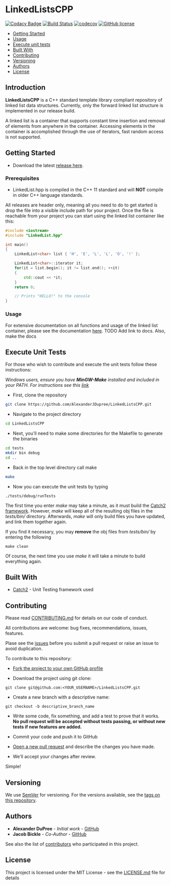 

# LinkedListsCPP

[![Codacy Badge](https://api.codacy.com/project/badge/Grade/c24f1655cc534243b8ab5bcd60c8302c)](https://www.codacy.com/app/AlexanderJDupree/LinkedListsCPP?utm_source=github.com&amp;utm_medium=referral&amp;utm_content=AlexanderJDupree/LinkedListsCPP&amp;utm_campaign=Badge_Grade)
[![Build Status](https://travis-ci.org/AlexanderJDupree/LinkedListsCPP.svg?branch=master)](https://travis-ci.org/AlexanderJDupree/LinkedListsCPP)
[![codecov](https://codecov.io/gh/AlexanderJDupree/LinkedListsCPP/branch/master/graph/badge.svg)](https://codecov.io/gh/AlexanderJDupree/LinkedListsCPP)
[![GitHub license](https://img.shields.io/badge/license-MIT-blue.svg)](https://raw.githubusercontent.com/AlexanderJDupree/LinkedListsCPP/master/LICENSE)



- [Getting Started](#getting-started)
- [Usage](#usage)
- [Execute unit tests](#execute-unit-tests)
- [Built With](#built-with)
- [Contributing](#contributing)
- [Versioning](#versioning)
- [Authors](#authors)
- [License](#license)

## Introduction

**LinkedListsCPP** is a C++ standard template library compliant repository of linked list data structures. Currently, only the forward linked list structure is implemented in our release build. 

A linked list is a container that supports constant time insertion and removal of elements from anywhere in the container. Accessing elements in the container is accomplished through the use of iterators, fast random access is not supported. 
## Getting Started

- Download the latest [release here](https://github.com/AlexanderJDupree/LinkedListsCPP/releases).

### Prerequisites
- LinkedList.hpp is compiled in the C++ 11 standard and will **NOT** compile in older C++ language standards.

All releases are header only, meaning all you need to do to get started is drop the file into a visible include path for your project. Once the file is reachable from your project you can start using the linked list container like this:

```c++
#include <iostream>
#include "LinkedList.hpp"

int main()
{
    LinkedList<char> list { 'H', 'E', 'L', 'L', 'O', '!' };

    LinkedList<char>::iterator it;
    for(it = list.begin(); it != list.end(); ++it)
    {
        std::cout << *it;
    }
    return 0;

    // Prints "HELLO!" to the console
}
```



### Usage

For extensive documentation on all functions and usage of the linked list container, please see the documentation [here](). TODO Add link to docs. Also, make the docs


## Execute Unit Tests

For those who wish to contribute and execute the unit tests follow these instructions:

_Windows users, ensure you have **MinGW-Make** installed and included in your PATH._
_For instructions see this [link](http://mingw.org/wiki/Getting_Started)_

- First, clone the repository
```bash
git clone https://github.com/AlexanderJDupree/LinkedListsCPP.git
```

- Navigate to the project directory
```bash
cd LinkedListsCPP
```

- Next, you'll need to make some directories for the Makefile to generate the binaries
```bash
cd tests
mkdir bin debug
cd ..
```
- Back in the top level directory call make
```bash
make
```
- Now you can execute the unit tests by typing

```
./tests/debug/runTests
```

The first time you enter _make_ may take a minute, as it must build the [Catch2 framework](https://github.com/catchorg/Catch2). However, _make_ will keep all of the resulting obj files in the _tests/bin/_ directory. Afterwards, _make_ will only build files you have updated, and link them together again.

If you find it necessary, you may **remove** the obj files from _tests/bin/_ by entering the following
```
make clean
```
Of course, the next time you use _make_ it will take a minute to build everything again.

## Built With

* [Catch2](https://github.com/catchorg/Catch2) - Unit Testing framework used

## Contributing

Please read [CONTRIBUTING.md](https://github.com/AlexanderJDupree/LinkedListsCPP/blob/master/CONTRIBUTING.md) for details on our code of conduct.

All contributions are welcome: bug fixes, recommendations, issues, features.

Plase see the [issues](https://github.com/AlexanderJDupree/LinkedListsCPP/issues) before you submit a pull request or raise an issue to avoid duplication. 

To contribute to this repository:

- [Fork the project to your own GitHub profile](https://help.github.com/articles/fork-a-repo/)

- Download the project using git clone:
```
git clone git@github.com:<YOUR_USERNAME>/LinkedListsCPP.git
```
- Create a new branch with a descriptive name:
```
git checkout -b descriptive_branch_name
```
- Write some code, fix something, and add a test to prove that it works. **No pull request will be accepted without tests passing, or without new tests if new features are added.**

- Commit your code and push it to GitHub

- [Open a new pull request](https://help.github.com/articles/creating-a-pull-request/) and describe the changes you have made.

- We'll accept your changes after review.

Simple!

## Versioning

We use [SemVer](http://semver.org/) for versioning. For the versions available, see the [tags on this repository](https://github.com/AlexanderJDupree/LinkedListsCPP/tags). 

## Authors
* **Alexander DuPree** - *Initial work* - [GitHub](https://github.com/alexanderjdupree)
* **Jacob Bickle** - *Co-Author* - [GitHub](https://github.com/jake-bickle)

See also the list of [contributors](https://github.com/AlexanderJDupree/LinkedListsCPP/graphs/contributors) who participated in this project.

## License

This project is licensed under the MIT License - see the [LICENSE.md](https://github.com/AlexanderJDupree/LinkedListsCPP/blob/master/LICENSE) file for details
